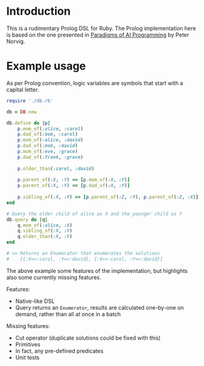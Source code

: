 # Introduction

This is a rudimentary Prolog DSL for Ruby. The Prolog implementation here is based on the one presented in [Paradigms of AI Programming](https://github.com/norvig/paip-lisp/blob/main/docs/chapter11.md) by Peter Norvig.

# Example usage

As per Prolog convention, logic variables are symbols that start with a capital letter.

```ruby
require './db.rb'

db = DB.new

db.define do |p|
    p.mom_of(:alice, :carol)
    p.dad_of(:bob, :carol)
    p.mom_of(:alice, :david)
    p.dad_of(:bob, :david)
    p.mom_of(:eve, :grace)
    p.dad_of(:frank, :grace)
    
    p.older_than(:carol, :david)
    
    p.parent_of(:X, :Y) <= [p.mom_of(:X, :Y)]
    p.parent_of(:X, :Y) <= [p.dad_of(:X, :Y)]
    
    p.sibling_of(:X, :Y) <= [p.parent_of(:Z, :Y), p.parent_of(:Z, :X)]
end

# Query the older child of alice as X and the younger child as Y
db.query do |q|
    q.mom_of(:alice, :X)
    q.sibling_of(:X, :Y)
    q.older_than(:X, :Y)
end

# => Returns an Enumerator that enumerates the solutions
#    [{:X=>:carol, :Y=>:david}, {:X=>:carol, :Y=>:david}]
```

The above example some features of the implementation, but highlights also some currently missing features.

Features:
* Native-like DSL
* Query returns an `Enumerator`, results are calculated one-by-one on demand, rather than all at once in a batch

Missing features:
* Cut operator (duplicate solutions could be fixed with this)
* Primitives
* In fact, any pre-defined predicates
* Unit tests
